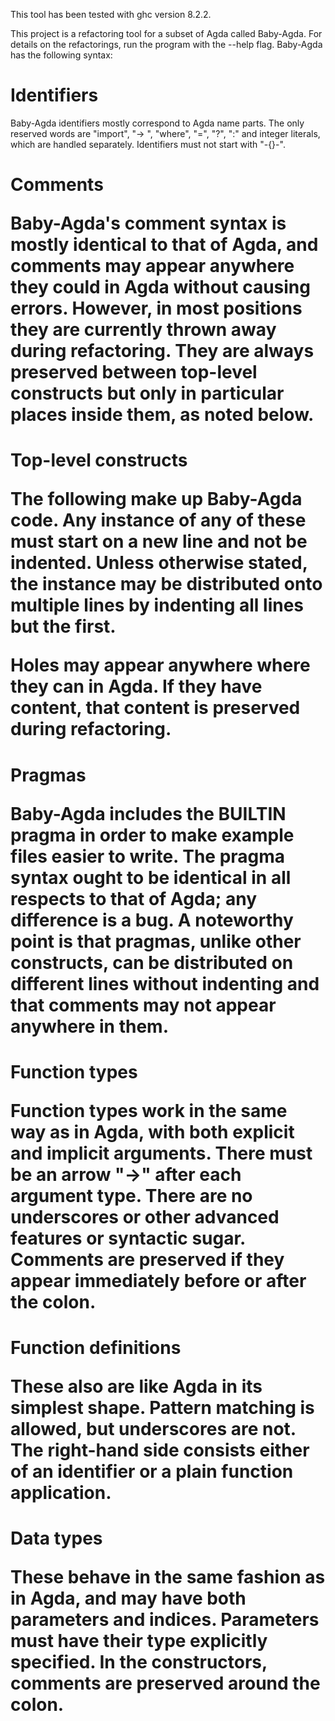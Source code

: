 This tool has been tested with ghc version 8.2.2.

This project is a refactoring tool for a subset of Agda called Baby-Agda. For details on the refactorings, run the program with the --help flag. Baby-Agda has the following syntax:

<h1>Identifiers</h1>

Baby-Agda identifiers mostly correspond to Agda name parts. The only reserved words are "import", "-> ", "where", "=", "?", ":" and integer literals, which are handled separately. Identifiers must not start with "-{}-".

<h1>Comments

Baby-Agda's comment syntax is mostly identical to that of Agda, and comments may appear anywhere they could in Agda without causing errors. However, in most positions they are currently thrown away during refactoring. They are always preserved between top-level constructs but only in particular places inside them, as noted below.

<h1>Top-level constructs

The following make up Baby-Agda code. Any instance of any of these must start on a new line and not be indented. Unless otherwise stated, the instance may be distributed onto multiple lines by indenting all lines but the first.

Holes may appear anywhere where they can in Agda. If they have content, that content is preserved during refactoring.

<h1>Pragmas

Baby-Agda includes the BUILTIN pragma in order to make example files easier to write. The pragma syntax ought to be identical in all respects to that of Agda; any difference is a bug. A noteworthy point is that pragmas, unlike other constructs, can be distributed on different lines without indenting and that comments may not appear anywhere in them.

<h1>Function types

Function types work in the same way as in Agda, with both explicit and implicit arguments. There must be an arrow "->" after each argument type. There are no underscores or other advanced features or syntactic sugar. Comments are preserved if they appear immediately before or after the colon.

<h1>Function definitions

These also are like Agda in its simplest shape. Pattern matching is allowed, but underscores are not. The right-hand side consists either of an identifier or a plain function application.

<h1>Data types

These behave in the same fashion as in Agda, and may have both parameters and indices. Parameters must have their type explicitly specified. In the constructors, comments are preserved around the colon.
